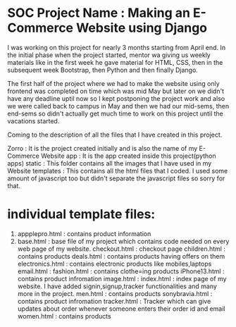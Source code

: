 # SOC Project Name : Making an E-Commerce Website using Django

I was working on this project for nearly 3 months starting from April end.
In the initial phase when the project started, mentor wa giving us weekly materials like in the first week he gave material for HTML, CSS, then in the subsequent week Bootstrap, then Python and then finally Django.

The first half of the project where we had to make the website using only frontend was completed on time which was mid May but later on we didn't have any deadline uptil now so I kept postponing the project work and also we were called back to campus in May and then we had our mid-sems, then end-sems so didn't actually get much time  to work on this project until the vacations started.


Coming to the description of all the files that I have created in this project.

Zorro : It is the project created initially and is also the name of my E-Commerce Website
app : It is the app created inside this project(python apps)
static : This folder contains all the images that I have used in my Website
templates : This contains all the html files that I coded. I used some amount of javascript too but didn't separate the javascript files so sorry for that.

# individual template files:
1. appplepro.html : contains product information
2. base.html : base file of my project which contains code needed on every web page of my website. 
checkout.html : checkout page
children.html : contains products
deals.html :  contains products having offers on them
electronics.html : contains electronic products like mobiles,laptops
email.html : 
fashion.html : contains clothe=ing products
iPhone13.html : contains product infromation
image.html : 
index.html : index page of my website. I have added signin,signup,tracker functionalities and many more in the project.
men.html : contains products
sonybravia.html : contains product infromation
tracker.html : Tracker which can give updates about order whenever someone enters their order  id and email
women.html : contains products
